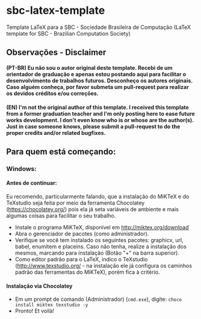 # sbc-latex-template
Template LaTeX para a SBC - Sociedade Brasileira de Computação (LaTeX template for SBC - Brazilian Computation Society)

## Observações - Disclaimer
#### (PT-BR) Eu não sou o autor original deste template. Recebi de um orientador de graduação e apenas estou postando aqui para facilitar o desenvolvimento de trabalhos futuros. Desconheço os autores originais. Caso alguém conheça, por favor submeta um pull-request para realizar os devidos créditos e/ou correções.
#### (EN) I'm not the original author of this template. I received this template from a former graduation teacher and I'm only posting here to ease future works development. I don't even know who is or whose are the author(s). Just in case someone knows, please submit a pull-request to do the proper credits and/or related bugfixes.

## Para quem está começando:

### Windows:
#### Antes de continuar:
 Eu recomendo, particularmente falando, que a instalação do MiKTeX e do TeXstudio seja feita por meio da ferramenta Chocolatey (https://chocolatey.org/) pois ela já seta variáveis de ambiente e mais algumas coisas para facilitar o seu trabalho.
 - Instale o programa MiKTeX, disponível em http://miktex.org/download
 - Abra o gerenciador de pacotes (como administrador).
 - Verifique se você tem instalado os seguintes pacotes: graphicx, url, babel, enumitem e placeins. Caso não tenha, realize a instalação dos mesmos, marcando para instalação (Botão "+" na barra superior).
 - Como editor padrão para o LaTeX, indico o TeXstudio (http://www.texstudio.org/ - na instalação ele já configura os caminhos padrão das ferramentas do MiKTeX), porém fica à critério.

#### Instalação via Chocolatey
 - Em um prompt de comando (Administrador) (`cmd.exe`), digite: `choco install miktex texstudio -y` 
 - Pronto! Et voilà!
